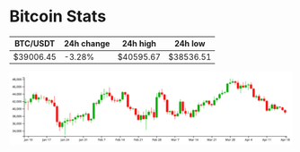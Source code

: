 # Bitcoin Stats

BTC/USDT|24h change|24h high|24h low|
|---|---|---|---|
|$39006.45|-3.28%|$40595.67|$38536.51|

<img src="./chart.svg">
